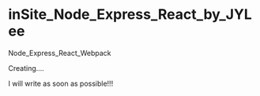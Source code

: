# inSite_Node_Express_React_by_JYLee
Node_Express_React_Webpack

Creating.... 

I will write as soon as possible!!!
